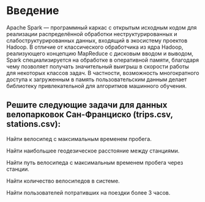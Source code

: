 # Введение

Apache Spark — программный каркас с открытым исходным кодом для реализации распределённой обработки неструктурированных и слабоструктурированных данных, входящий в экосистему проектов Hadoop. В отличие от классического обработчика из ядра Hadoop, реализующего концепцию MapReduce с дисковым вводом и выводом, Spark специализируется на обработке в оперативной памяти, благодаря чему позволяет получать значительный выигрыш в скорости работы для некоторых классов задач. В частности, возможность многократного доступа к загруженным в память пользовательским данным делает библиотеку привлекательной для алгоритмов машинного обучения.

## Решите следующие задачи для данных велопарковок Сан-Франциско (trips.csv, stations.csv):

Найти велосипед с максимальным временем пробега.

Найти наибольшее геодезическое расстояние между станциями.

Найти путь велосипеда с максимальным временем пробега через станции.

Найти количество велосипедов в системе.

Найти пользователей потративших на поездки более 3 часов.

